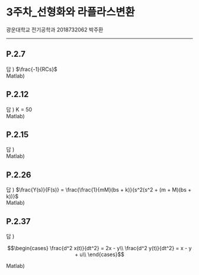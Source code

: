 # 3주차_선형화와 라플라스변환  
광운대학교 전기공학과 2018732062 박주환

---
## P.2.7  
답 ) $\frac{-1}{RCs}$  
Matlab)  

## P.2.12  
답 ) K = 50  
Matlab)  

## P.2.15  
답 )  
Matlab)

## P.2.26  
답 ) $\frac{Y(s)}{F(s)} = \frac{\frac{1}{mM}(bs + k)}{s^2(s^2 + (m + M)(bs + k))}$  
Matlab) 

## P.2.37  
답 )

$$\begin{cases}
\frac{d^2 x(t)}{dt^2} =  2x - y\\
\frac{d^2 y(t)}{dt^2} =  x - y + u\\
\end{cases}$$


Matlab)

